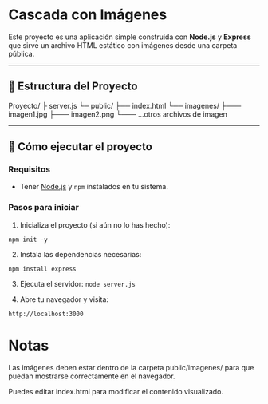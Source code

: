 # Cascada con Imágenes

Este proyecto es una aplicación simple construida con **Node.js** y **Express** que sirve un archivo HTML estático con imágenes desde una carpeta pública.

---

## 📁 Estructura del Proyecto

Proyecto/
├ server.js
└─ public/
├── index.html
└── imagenes/
├─── imagen1.jpg
├─── imagen2.png
└─── ...otros archivos de imagen


---

## 🚀 Cómo ejecutar el proyecto

### Requisitos

- Tener [Node.js](https://nodejs.org/) y `npm` instalados en tu sistema.

### Pasos para iniciar

1. Inicializa el proyecto (si aún no lo has hecho):

```npm init -y```

2. Instala las dependencias necesarias:

   
  ```npm install express```

3. Ejecuta el servidor:
```node server.js```

4. Abre tu navegador y visita:

```http://localhost:3000```

# Notas
Las imágenes deben estar dentro de la carpeta public/imagenes/ para que puedan mostrarse correctamente en el navegador.

Puedes editar index.html para modificar el contenido visualizado.


